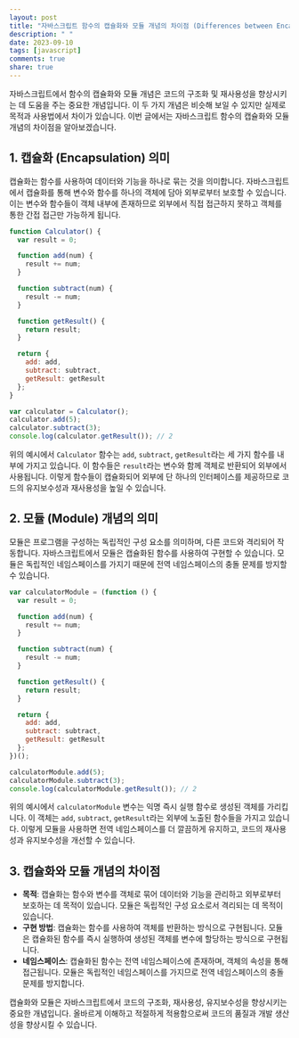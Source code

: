 ```yaml
---
layout: post
title: "자바스크립트 함수의 캡슐화와 모듈 개념의 차이점 (Differences between Encapsulation of Functions and Module Concept)"
description: " "
date: 2023-09-10
tags: [javascript]
comments: true
share: true
---
```


자바스크립트에서 함수의 캡슐화와 모듈 개념은 코드의 구조화 및 재사용성을 향상시키는 데 도움을 주는 중요한 개념입니다. 이 두 가지 개념은 비슷해 보일 수 있지만 실제로 목적과 사용법에서 차이가 있습니다. 이번 글에서는 자바스크립트 함수의 캡슐화와 모듈 개념의 차이점을 알아보겠습니다.

## 1. 캡슐화 (Encapsulation) 의미

캡슐화는 함수를 사용하여 데이터와 기능을 하나로 묶는 것을 의미합니다. 자바스크립트에서 캡슐화를 통해 변수와 함수를 하나의 객체에 담아 외부로부터 보호할 수 있습니다. 이는 변수와 함수들이 객체 내부에 존재하므로 외부에서 직접 접근하지 못하고 객체를 통한 간접 접근만 가능하게 됩니다.

```javascript
function Calculator() {
  var result = 0;

  function add(num) {
    result += num;
  }

  function subtract(num) {
    result -= num;
  }

  function getResult() {
    return result;
  }

  return {
    add: add,
    subtract: subtract,
    getResult: getResult
  };
}

var calculator = Calculator();
calculator.add(5);
calculator.subtract(3);
console.log(calculator.getResult()); // 2
```

위의 예시에서 `Calculator` 함수는 `add`, `subtract`, `getResult`라는 세 가지 함수를 내부에 가지고 있습니다. 이 함수들은 `result`라는 변수와 함께 객체로 반환되어 외부에서 사용됩니다. 이렇게 함수들이 캡슐화되어 외부에 단 하나의 인터페이스를 제공하므로 코드의 유지보수성과 재사용성을 높일 수 있습니다.

## 2. 모듈 (Module) 개념의 의미

모듈은 프로그램을 구성하는 독립적인 구성 요소를 의미하며, 다른 코드와 격리되어 작동합니다. 자바스크립트에서 모듈은 캡슐화된 함수를 사용하여 구현할 수 있습니다. 모듈은 독립적인 네임스페이스를 가지기 때문에 전역 네임스페이스의 충돌 문제를 방지할 수 있습니다.

```javascript
var calculatorModule = (function () {
  var result = 0;

  function add(num) {
    result += num;
  }

  function subtract(num) {
    result -= num;
  }

  function getResult() {
    return result;
  }

  return {
    add: add,
    subtract: subtract,
    getResult: getResult
  };
})();

calculatorModule.add(5);
calculatorModule.subtract(3);
console.log(calculatorModule.getResult()); // 2
```

위의 예시에서 `calculatorModule` 변수는 익명 즉시 실행 함수로 생성된 객체를 가리킵니다. 이 객체는 `add`, `subtract`, `getResult`라는 외부에 노출된 함수들을 가지고 있습니다. 이렇게 모듈을 사용하면 전역 네임스페이스를 더 깔끔하게 유지하고, 코드의 재사용성과 유지보수성을 개선할 수 있습니다.

## 3. 캡슐화와 모듈 개념의 차이점

- **목적**: 캡슐화는 함수와 변수를 객체로 묶어 데이터와 기능을 관리하고 외부로부터 보호하는 데 목적이 있습니다. 모듈은 독립적인 구성 요소로서 격리되는 데 목적이 있습니다.
- **구현 방법**: 캡슐화는 함수를 사용하여 객체를 반환하는 방식으로 구현됩니다. 모듈은 캡슐화된 함수를 즉시 실행하여 생성된 객체를 변수에 할당하는 방식으로 구현됩니다.
- **네임스페이스**: 캡슐화된 함수는 전역 네임스페이스에 존재하며, 객체의 속성을 통해 접근됩니다. 모듈은 독립적인 네임스페이스를 가지므로 전역 네임스페이스의 충돌 문제를 방지합니다.

캡슐화와 모듈은 자바스크립트에서 코드의 구조화, 재사용성, 유지보수성을 향상시키는 중요한 개념입니다. 올바르게 이해하고 적절하게 적용함으로써 코드의 품질과 개발 생산성을 향상시킬 수 있습니다.